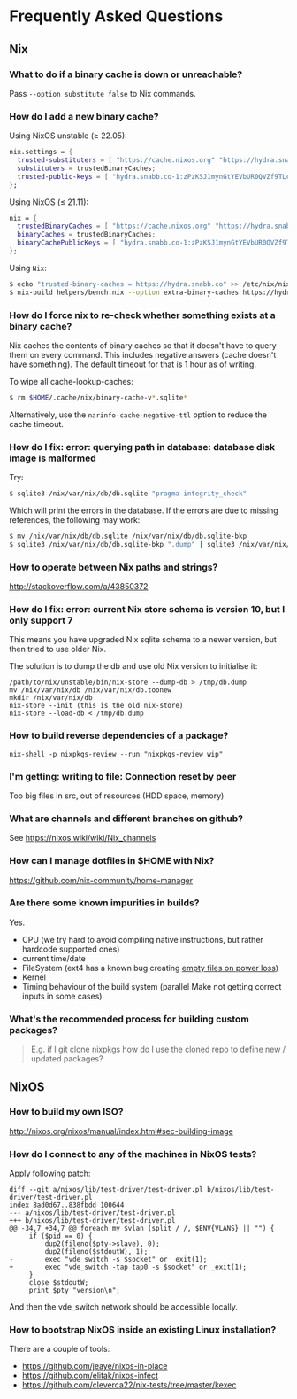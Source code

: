 # Frequently Asked Questions

## Nix

### What to do if a binary cache is down or unreachable?

Pass `--option substitute false` to Nix commands.

### How do I add a new binary cache?

Using NixOS unstable (≥ 22.05):

```nix
nix.settings = {
  trusted-substituters = [ "https://cache.nixos.org" "https://hydra.snabb.co" ];
  substituters = trustedBinaryCaches;
  trusted-public-keys = [ "hydra.snabb.co-1:zPzKSJ1mynGtYEVbUR0QVZf9TLcaygz/OyzHlWo5AMM=" ];
};
```

Using NixOS (≤ 21.11):

```nix
nix = {
  trustedBinaryCaches = [ "https://cache.nixos.org" "https://hydra.snabb.co" ];
  binaryCaches = trustedBinaryCaches;
  binaryCachePublicKeys = [ "hydra.snabb.co-1:zPzKSJ1mynGtYEVbUR0QVZf9TLcaygz/OyzHlWo5AMM=" ];
};
```

Using `Nix`:

```bash
$ echo "trusted-binary-caches = https://hydra.snabb.co" >> /etc/nix/nix.conf
$ nix-build helpers/bench.nix --option extra-binary-caches https://hydra.snabb.co
```

### How do I force nix to re-check whether something exists at a binary cache?

Nix caches the contents of binary caches so that it doesn't have to query them
on every command. This includes negative answers (cache doesn't have something).
The default timeout for that is 1 hour as of writing.

To wipe all cache-lookup-caches:

```bash
$ rm $HOME/.cache/nix/binary-cache-v*.sqlite*
```

Alternatively, use the `narinfo-cache-negative-ttl` option to reduce the
cache timeout.

### How do I fix: error: querying path in database: database disk image is malformed

Try:

```bash
$ sqlite3 /nix/var/nix/db/db.sqlite "pragma integrity_check"
```

Which will print the errors in the database. If the errors are due to missing
references, the following may work:

```bash
$ mv /nix/var/nix/db/db.sqlite /nix/var/nix/db/db.sqlite-bkp
$ sqlite3 /nix/var/nix/db/db.sqlite-bkp ".dump" | sqlite3 /nix/var/nix/db/db.sqlite
```

### How to operate between Nix paths and strings?

<http://stackoverflow.com/a/43850372>

### How do I fix: error: current Nix store schema is version 10, but I only support 7

This means you have upgraded Nix sqlite schema to a newer version, but then tried
to use older Nix.

The solution is to dump the db and use old Nix version to initialise it:

```
/path/to/nix/unstable/bin/nix-store --dump-db > /tmp/db.dump
mv /nix/var/nix/db /nix/var/nix/db.toonew
mkdir /nix/var/nix/db
nix-store --init (this is the old nix-store)
nix-store --load-db < /tmp/db.dump
```

### How to build reverse dependencies of a package?

`nix-shell -p nixpkgs-review --run "nixpkgs-review wip"`

### I'm getting: writing to file: Connection reset by peer

Too big files in src, out of resources (HDD space, memory)

### What are channels and different branches on github?

See <https://nixos.wiki/wiki/Nix_channels>

### How can I manage dotfiles in \$HOME with Nix?

<https://github.com/nix-community/home-manager>

### Are there some known impurities in builds?

Yes.

- CPU (we try hard to avoid compiling native instructions, but rather hardcode supported ones)
- current time/date
- FileSystem (ext4 has a known bug creating [empty files on power loss](https://github.com/NixOS/nixpkgs/issues/15581))
- Kernel
- Timing behaviour of the build system (parallel Make not getting correct inputs in some cases)

### What's the recommended process for building custom packages?

> E.g. if I git clone nixpkgs how do I use the  cloned repo to define new / updated packages?

## NixOS

### How to build my own ISO?

<http://nixos.org/nixos/manual/index.html#sec-building-image>

### How do I connect to any of the machines in NixOS tests?

Apply following patch:

```
diff --git a/nixos/lib/test-driver/test-driver.pl b/nixos/lib/test-driver/test-driver.pl
index 8ad0d67..838fbdd 100644
--- a/nixos/lib/test-driver/test-driver.pl
+++ b/nixos/lib/test-driver/test-driver.pl
@@ -34,7 +34,7 @@ foreach my $vlan (split / /, $ENV{VLANS} || "") {
     if ($pid == 0) {
         dup2(fileno($pty->slave), 0);
         dup2(fileno($stdoutW), 1);
-        exec "vde_switch -s $socket" or _exit(1);
+        exec "vde_switch -tap tap0 -s $socket" or _exit(1);
     }
     close $stdoutW;
     print $pty "version\n";
```

And then the vde_switch network should be accessible locally.

### How to bootstrap NixOS inside an existing Linux installation?

There are a couple of tools:

- <https://github.com/jeaye/nixos-in-place>
- <https://github.com/elitak/nixos-infect>
- <https://github.com/cleverca22/nix-tests/tree/master/kexec>
